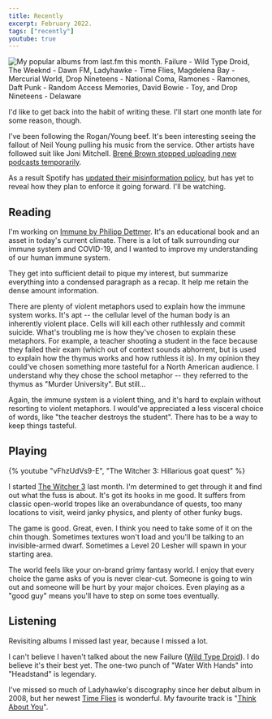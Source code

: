 ```yaml
---
title: Recently
excerpt: February 2022.
tags: ["recently"]
youtube: true
---
```


![My popular albums from last.fm this month. Failure - Wild Type Droid, The Weeknd - Dawn FM, Ladyhawke - Time Flies, Magdelena Bay - Mercurial World, Drop Nineteens - National Coma, Ramones - Ramones, Daft Punk - Random Access Memories, David Bowie - Toy, and Drop Nineteens - Delaware](https://cdn.wonderfulfrog.com/images/lastfm-feb-2022.jpeg "From last.fm")

I'd like to get back into the habit of writing these. I'll start one month late for some reason, though.

I've been following the Rogan/Young beef. It's been interesting seeing the fallout of Neil Young pulling his music from the service. Other artists have followed suit like Joni Mitchell. [Brené Brown stopped uploading new podcasts temporarily](https://twitter.com/BreneBrown/status/1487535996782710786).

As a result Spotify has [updated their misinformation policy](https://newsroom.spotify.com/2022-01-30/spotifys-platform-rules-and-approach-to-covid-19/), but has yet to reveal how they plan to enforce it going forward. I'll be watching.

## Reading

I'm working on [Immune by Philipp Dettmer](https://sites.prh.com/immune). It's an educational book and an asset in today's current climate. There is a lot of talk surrounding our immune system and COVID-19, and I wanted to improve my understanding of our human immune system.

They get into sufficient detail to pique my interest, but summarize everything into a condensed paragraph as a recap. It help me retain the dense amount information.

There are plenty of violent metaphors used to explain how the immune system works. It's apt -- the cellular level of the human body is an inherently violent place. Cells will kill each other ruthlessly and commit suicide. What's troubling me is how they've chosen to explain these metaphors. For example, a teacher shooting a student in the face because they failed their exam (which out of context sounds abhorrent, but is used to explain how the thymus works and how ruthless it is). In my opinion they could've chosen something more tasteful for a North American audience. I understand why they chose the school metaphor -- they referred to the thymus as "Murder University". But still...

Again, the immune system is a violent thing, and it's hard to explain without resorting to violent metaphors. I would've appreciated a less visceral choice of words, like "the teacher destroys the student". There has to be a way to keep things tasteful.

## Playing

{% youtube "vFhzUdVs9-E", "The Witcher 3: Hillarious goat quest" %}

I started [The Witcher 3](https://store.steampowered.com/app/292030/The_Witcher_3_Wild_Hunt/) last month. I'm determined to get through it and find out what the fuss is about. It's got its hooks in me good. It suffers from classic open-world tropes like an overabundance of quests, too many locations to visit, weird janky physics, and plenty of other funky bugs.

The game is good. Great, even. I think you need to take some of it on the chin though. Sometimes textures won't load and you'll be talking to an invisible-armed dwarf. Sometimes a Level 20 Lesher will spawn in your starting area.

The world feels like your on-brand grimy fantasy world. I enjoy that every choice the game asks of you is never clear-cut. Someone is going to win out and someone will be hurt by your major choices. Even playing as a "good guy" means you'll have to step on some toes eventually.

## Listening

Revisiting albums I missed last year, because I missed a lot.

I can't believe I haven't talked about the new Failure ([Wild Type Droid](http://failureband.com)). I do believe it's their best yet. The one-two punch of "Water With Hands" into "Headstand" is legendary.

I've missed so much of Ladyhawke's discography since her debut album in 2008, but her newest [Time Flies](https://ladyhawkeau.lnk.to/TimeFliesWE) is wonderful. My favourite track is "[Think About You](https://www.youtube.com/watch?v=VOXgGm0qm3k)".
